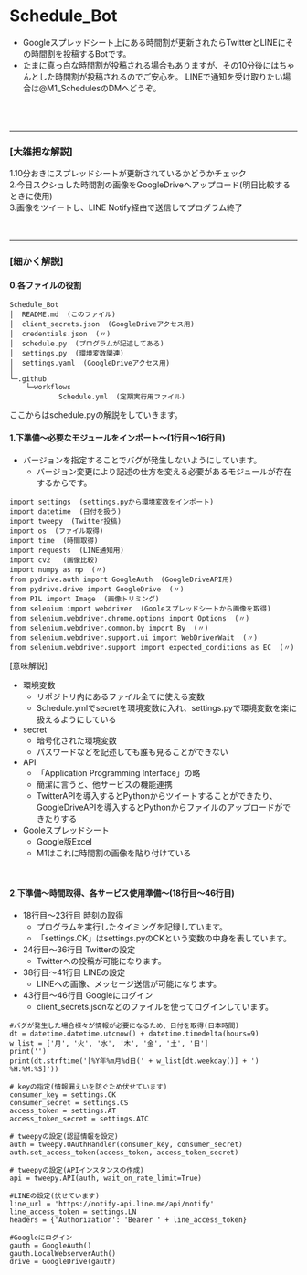 # Schedule_Bot
- Googleスプレッドシート上にある時間割が更新されたらTwitterとLINEにその時間割を投稿するBotです。
- たまに真っ白な時間割が投稿される場合もありますが、その10分後にはちゃんとした時間割が投稿されるのでご安心を。
LINEで通知を受け取りたい場合は@M1_SchedulesのDMへどうぞ。<br><br><br><br>


--------------------------------------------------------------------------------------
### [大雑把な解説]
1.10分おきにスプレッドシートが更新されているかどうかチェック<br>
2.今日スクショした時間割の画像をGoogleDriveへアップロード(明日比較するときに使用)<br>
3.画像をツイートし、LINE Notify経由で送信してプログラム終了<br><br><br>

--------------------------------------------------------------------------------------
### [細かく解説]

#### 0.各ファイルの役割
```
Schedule_Bot
│  README.md  (このファイル)
│  client_secrets.json  (GoogleDriveアクセス用)
│  credentials.json  (〃)
│  schedule.py  (プログラムが記述してある)
│  settings.py  (環境変数関連)
│  settings.yaml  (GoogleDriveアクセス用)
│  
└─.github
    └─workflows
            Schedule.yml  (定期実行用ファイル)
```
ここからはschedule.pyの解説をしていきます。
<br>

#### 1.下準備～必要なモジュールをインポート～(1行目～16行目)
- バージョンを指定することでバグが発生しないようにしています。
  - バージョン変更により記述の仕方を変える必要があるモジュールが存在するからです。
```
import settings  (settings.pyから環境変数をインポート)
import datetime  (日付を扱う)
import tweepy  (Twitter投稿)
import os  (ファイル取得)
import time  (時間取得)
import requests  (LINE通知用)
import cv2   (画像比較)
import numpy as np  (〃)
from pydrive.auth import GoogleAuth  (GoogleDriveAPI用)
from pydrive.drive import GoogleDrive  (〃)
from PIL import Image  (画像トリミング)
from selenium import webdriver  (Gooleスプレッドシートから画像を取得)
from selenium.webdriver.chrome.options import Options  (〃)
from selenium.webdriver.common.by import By  (〃)
from selenium.webdriver.support.ui import WebDriverWait  (〃)
from selenium.webdriver.support import expected_conditions as EC  (〃)
```

[意味解説]
- 環境変数
  - リポジトリ内にあるファイル全てに使える変数
  - Schedule.ymlでsecretを環境変数に入れ、settings.pyで環境変数を楽に扱えるようにしている
- secret
  - 暗号化された環境変数
  - パスワードなどを記述しても誰も見ることができない
- API
  - 「Application Programming Interface」の略
  - 簡潔に言うと、他サービスの機能連携
   - TwitterAPIを導入するとPythonからツイートすることができたり、GoogleDriveAPIを導入するとPythonからファイルのアップロードができたりする
- Gooleスプレッドシート
  - Google版Excel
  - M1はこれに時間割の画像を貼り付けている
<br>

#### 2.下準備～時間取得、各サービス使用準備～(18行目～46行目)
- 18行目～23行目 時刻の取得
  - プログラムを実行したタイミングを記録しています。
  - 「settings.CK」はsettings.pyのCKという変数の中身を表しています。
- 24行目～36行目 Twitterの設定
  - Twitterへの投稿が可能になります。
- 38行目～41行目 LINEの設定
  - LINEへの画像、メッセージ送信が可能になります。
- 43行目～46行目 Googleにログイン
  - client_secrets.jsonなどのファイルを使ってログインしています。
```
#バグが発生した場合様々が情報が必要になるため、日付を取得(日本時間)
dt = datetime.datetime.utcnow() + datetime.timedelta(hours=9)
w_list = ['月', '火', '水', '木', '金', '土', '日']
print('')
print(dt.strftime('[%Y年%m月%d日(' + w_list[dt.weekday()] + ') %H:%M:%S]'))
```
```
# keyの指定(情報漏えいを防ぐため伏せています)
consumer_key = settings.CK
consumer_secret = settings.CS
access_token = settings.AT
access_token_secret = settings.ATC

# tweepyの設定(認証情報を設定)
auth = tweepy.OAuthHandler(consumer_key, consumer_secret)
auth.set_access_token(access_token, access_token_secret)

# tweepyの設定(APIインスタンスの作成)
api = tweepy.API(auth, wait_on_rate_limit=True)

#LINEの設定(伏せています)
line_url = 'https://notify-api.line.me/api/notify'
line_access_token = settings.LN
headers = {'Authorization': 'Bearer ' + line_access_token}

#Googleにログイン
gauth = GoogleAuth()
gauth.LocalWebserverAuth()
drive = GoogleDrive(gauth)
```
